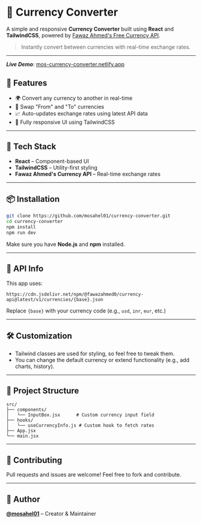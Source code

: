 
# 💱 Currency Converter

A simple and responsive **Currency Converter** built using **React** and **TailwindCSS**,
powered by [Fawaz Ahmed's Free Currency API](https://github.com/fawazahmed0/currency-api).

> Instantly convert between currencies with real-time exchange rates. 
---
__*Live Demo*__: [mos-currency-converter.netlify.app](https://mos-currency-converter.netlify.app/) 

## 🚀 Features

- 🌍 Convert any currency to another in real-time
- 🔄 Swap "From" and "To" currencies
- 📈 Auto-updates exchange rates using latest API data
- 💅 Fully responsive UI using TailwindCSS

---

## 🧰 Tech Stack

- **React** – Component-based UI
- **TailwindCSS** – Utility-first styling
- **Fawaz Ahmed's Currency API** – Real-time exchange rates

---

## 📦 Installation

```bash
git clone https://github.com/mosahel01/currency-converter.git
cd currency-converter
npm install
npm run dev
````

Make sure you have **Node.js** and **npm** installed.

---

## 🔗 API Info

This app uses:

```
https://cdn.jsdelivr.net/npm/@fawazahmed0/currency-api@latest/v1/currencies/{base}.json
```

Replace `{base}` with your currency code (e.g., `usd`, `inr`, `eur`, etc.)

---

## 🛠️ Customization

* Tailwind classes are used for styling, so feel free to tweak them.
* You can change the default currency or extend functionality (e.g., add charts, history).

---

## 📂 Project Structure

```
src/
├── components/
│   └── InputBox.jsx      # Custom currency input field
├── hooks/
│   └── useCurrencyInfo.js # Custom hook to fetch rates
├── App.jsx
└── main.jsx
```

---

## 🤝 Contributing

Pull requests and issues are welcome! Feel free to fork and contribute.

---

## 👤 Author

**[@mosahel01](https://github.com/mosahel01)** – Creator & Maintainer
